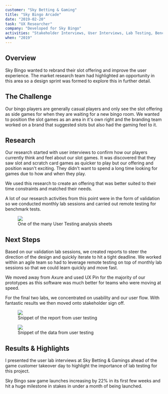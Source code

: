 ```yaml
---
customer: "Sky Betting & Gaming"
title: "Sky Bingo Arcade"
date: "2019-02-20"
task: "UX Researcher"
company: "Developed for Sky Bingo"
activities: "Stakeholder Interviews, User Interviews, Lab Testing, Benchmarking, User Flows, Usability, Prototypes"
when: "2019"
---
```


## Overview

Sky Bingo wanted to rebrand their slot offering and improve the user experience. The market research team had highlighted an opportunity in this area so a design sprint was formed to explore this in further detail.

## The Challenge

Our bingo players are generally casual players and only see the slot offering as side games for when they are waiting for a new bingo room. We wanted to position the slot games as an area in it's own right and the branding team worked on a brand that suggested slots but also had the gaming feel to it.

## Research

Our research started with user interviews to confirm how our players currently think and feel about our slot games. It was discovered that they saw slot and scratch card games as quicker to play but our offering and position wasn't exciting. They didn't want to spend a long time looking for games due to how and when they play.

We used this research to create an offering that was better suited to their time constraints and matched their needs.

A lot of our research activities from this point were in the form of validation so we conducted monthly lab sessions and carried out remote testing for benchmark tests.

<figure class="figure">
  <img src="./sb-analysis.png">
  <figcaption>One of the many User Testing analysis sheets</figcaption>
</figure>

## Next Steps

Based on our validation lab sessions, we created reports to steer the direction of the design and quickly iterate to hit a tight deadline. We worked within an agile team so had to leverage remote testing on top of monthly lab sessions so that we could learn quickly and move fast.

We moved away from Axure and used UX Pin for the majority of our prototypes as this software was much better for teams who were moving at speed.

For the final two labs, we concentrated on usability and our user flow. With fantastic results we then moved onto stakeholder sign off.

<section class="figure-container">

  <figure class="figure figure__double">
    <img src="./sb-report.png">
    <figcaption>Snippet of the report from user testing</figcaption>
  </figure>

  <figure class="figure figure__double">
    <img src="./sb-report-data-test.png">
    <figcaption>Snippet of the data from user testing</figcaption>
  </figure>

</section>

## Results & Highlights

I presented the user lab interviews at Sky Betting & Gamings ahead of the game customer takeover day to highlight the importance of lab testing for this project.

Sky Bingo saw game launches increasing by 22% in its first few weeks and hit a huge milestone in stakes in under a month of being launched.
